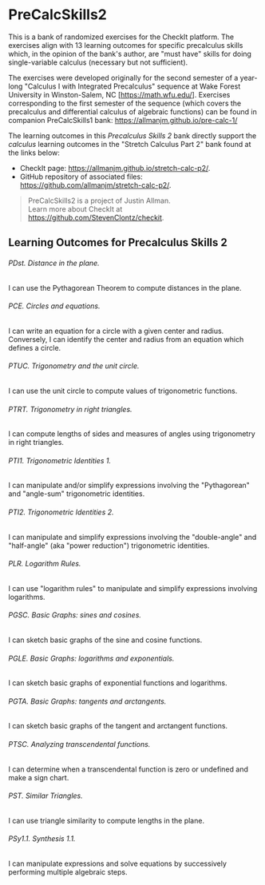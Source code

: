 # PreCalcSkills2

This is a bank of randomized exercises for the CheckIt platform. The exercises align with 13 learning outcomes for specific precalculus skills which, in the opinion of the bank's author, are "must have" skills for doing single-variable calculus (necessary but not sufficient).

The exercises were developed originally for the second semester of a year-long "Calculus I with Integrated Precalculus" sequence at Wake Forest University in Winston-Salem, NC [<https://math.wfu.edu/>]. Exercises corresponding to the first semester of the sequence (which covers the precalculus and differential calculus of algebraic functions) can be found in companion PreCalcSkills1 bank: <https://allmanjm.github.io/pre-calc-1/>

The learning outcomes in this *Precalculus Skills 2* bank directly support the *calculus* learning outcomes in the "Stretch Calculus Part 2" bank found at the links below:

 - CheckIt page: <https://allmanjm.github.io/stretch-calc-p2/>. 
 - GitHub repository of associated files: <https://github.com/allmanjm/stretch-calc-p2/>. 

> PreCalcSkills2 is a project of Justin Allman. \
> Learn more about CheckIt at <https://github.com/StevenClontz/checkit>.


## Learning Outcomes for Precalculus Skills 2

###### PDst. Distance in the plane. 
I can use the Pythagorean Theorem to compute distances in the plane.

###### PCE. Circles and equations.
I can write an equation for a circle with a given center and radius. Conversely, I can identify the center and radius from an equation which defines a circle.

###### PTUC. Trigonometry and the unit circle.
I can use the unit circle to compute values of trigonometric functions.

###### PTRT. Trigonometry in right triangles.
I can compute lengths of sides and measures of angles using trigonometry in right triangles.

###### PTI1. Trigonometric Identities 1.
I can manipulate and/or simplify expressions involving the "Pythagorean" and "angle-sum" trigonometric identities.

###### PTI2. Trigonometric Identities 2.
I can manipulate and simplify expressions involving the "double-angle" and "half-angle" (aka "power reduction") trigonometric identities.

###### PLR. Logarithm Rules.
I can use "logarithm rules" to manipulate and simplify expressions involving logarithms.

###### PGSC. Basic Graphs: sines and cosines.
I can sketch basic graphs of the sine and cosine functions.

###### PGLE. Basic Graphs: logarithms and exponentials.
I can sketch basic graphs of exponential functions and logarithms.

###### PGTA. Basic Graphs: tangents and arctangents.
I can sketch basic graphs of the tangent and arctangent functions.

###### PTSC. Analyzing transcendental functions.
I can determine when a transcendental function is zero or undefined and make a sign chart.

###### PST. Similar Triangles.
I can use triangle similarity to compute lengths in the plane.

###### PSy1.1. Synthesis 1.1.
I can manipulate expressions and solve equations by successively performing multiple algebraic steps.
